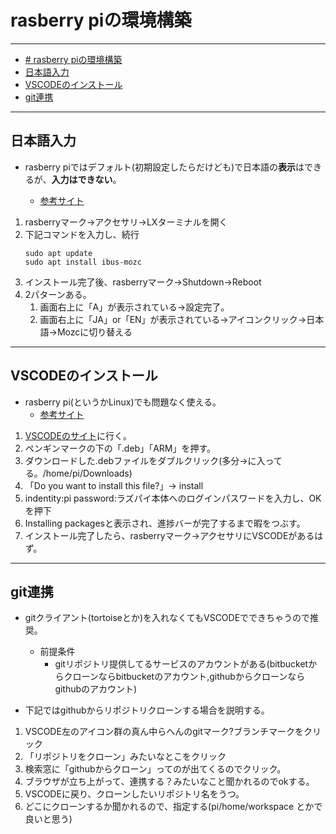 # rasberry piの環境構築
---

<!-- @import "[TOC]" {cmd="toc" depthFrom=2 depthTo=6 orderedList=true} -->

<!-- code_chunk_output -->

- [# rasberry piの環境構築](#-rasberry-piの環境構築)
- [日本語入力](#日本語入力)
- [VSCODEのインストール](#vscodeのインストール)
- [git連携](#git連携)

<!-- /code_chunk_output -->

---

## 日本語入力
- rasberry piではデフォルト(初期設定したらだけども)で日本語の**表示**はできるが、**入力はできない**。

  - [参考サイト](https://www.indoorcorgielec.com/resources/raspberry-pi/raspberry-pi-input-japanese/)

1. rasberryマーク→アクセサリ→LXターミナルを開く
1. 下記コマンドを入力し、続行
   ```code 
   sudo apt update
   sudo apt install ibus-mozc
1. インストール完了後、rasberryマーク→Shutdown→Reboot
1. 2パターンある。
    1. 画面右上に「A」が表示されている→設定完了。
    1. 画面右上に「JA」or「EN」が表示されている→アイコンクリック→日本語→Mozcに切り替える

---

## VSCODEのインストール

- rasberry pi(というかLinux)でも問題なく使える。
    - [参考サイト](https://pimylifeup.com/raspberry-pi-visual-studio-code/)

1. [VSCODEのサイト](https://code.visualstudio.com/#alt-downloads)に行く。
1. ペンギンマークの下の「.deb」「ARM」を押す。
1. ダウンロードした.debファイルをダブルクリック(多分→に入ってる。/home/pi/Downloads)
1. 「Do you want to install this file?」→ install
1. indentity:pi password:ラズパイ本体へのログインパスワードを入力し、OKを押下
1. Installing packagesと表示され、進捗バーが完了するまで暇をつぶす。
1. インストール完了したら、rasberryマーク→アクセサリにVSCODEがあるはず。

---

## git連携

- gitクライアント(tortoiseとか)を入れなくてもVSCODEでできちゃうので推奨。
    - 前提条件
        - gitリポジトリ提供してるサービスのアカウントがある(bitbucketからクローンならbitbucketのアカウント,githubからクローンならgithubのアカウント)

- 下記ではgithubからリポジトリクローンする場合を説明する。
1. VSCODE左のアイコン群の真ん中らへんのgitマーク?ブランチマークをクリック
1. 「リポジトリをクローン」みたいなとこをクリック
1. 検索窓に「githubからクローン」ってのが出てくるのでクリック。
1. ブラウザが立ち上がって、連携する？みたいなこと聞かれるのでokする。
1. VSCODEに戻り、クローンしたいリポジトリ名をうつ。
1. どこにクローンするか聞かれるので、指定する(pi/home/workspace とかで良いと思う)

